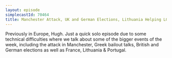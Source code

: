 ```yaml
---
layout: episode
simplecastId: 70464
title: Manchester Attack, UK and German Elections, Lithuania Helping LGBT Chechens & Portugal is Recovering
---
```


Previously in Europe, Hugh. Just a quick solo episode due to some technical difficulties where we talk about some of the bigger events of the week, including the attack in Manchester, Greek bailout talks, British and German elections as well as France, Lithuania & Portugal.
